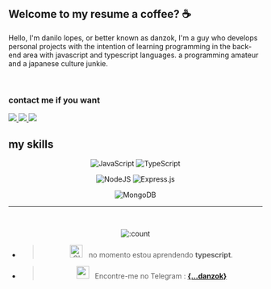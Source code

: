 
<h2>Welcome to my resume a coffee? ☕</h2>

<p> Hello, I'm danilo lopes, or better known as danzok, I'm a guy who develops personal projects with the intention of learning programming in the back-end area with javascript and typescript languages. a programming amateur and a japanese culture junkie.</p>

</br>

<h3>contact me if you want</h3> 

<div align="left">
  <a href="https://www.instagram.com/danzok.dev/" alt="Instagram">
    <img src="https://img.shields.io/badge/-Instagram-ff3a5e?style=for-the-badge&logo=Instagram&logoColor=FFF"/>
  </a>
  
  <a href="https://www.linkedin.com/in/danilo-lopes-085826237/" alt="Linkedin">
    <img src="https://img.shields.io/badge/linkedin-%230077B5.svg?style=for-the-badge&logo=linkedin&logoColor=white" />
  </a>
  
 <a href="https://t.me/TheDanzok" alt="Telegram">
    <img src="https://img.shields.io/badge/Telegram-2CA5E0?style=for-the-badge&logo=telegram&logoColor=white"/>
  </a>
 
</div>


## my skills
<div align="center">

 <img alt="JavaScript" src="https://img.shields.io/badge/javascript%20-%23323330.svg?&style=for-the-badge&logo=javascript&logoColor=%23F7DF1E"/> ![TypeScript](https://img.shields.io/badge/typescript-%23007ACC.svg?style=for-the-badge&logo=typescript&logoColor=white)

<img alt="NodeJS" src="https://img.shields.io/badge/node.js%20-%2343853D.svg?&style=for-the-badge&logo=node.js&logoColor=white"/> ![Express.js](https://img.shields.io/badge/express.js-%23404d59.svg?style=for-the-badge&logo=express&logoColor=%2361DAFB) 

![MongoDB](https://img.shields.io/badge/MongoDB-%234ea94b.svg?style=for-the-badge&logo=mongodb&logoColor=white)
  
  <div align="center" >
<hr></hr>

<br>

![:count](https://count.getloli.com/get/@danzok?theme=rule34)

</div>

- > <img alt="GIF" src="https://github.com/SP-XD/SP-XD/blob/main/images/Developer.gif" width="25" /> &nbsp; no momento estou aprendendo **typescript**.
- > <img src="https://github.com/SP-XD/SP-XD/blob/main/images/letterbox.gif?raw=true" width="25" /> &nbsp; Encontre-me no Telegram : **[{...danzok}](https://t.me/Thedanzok)**<br>
</div>

